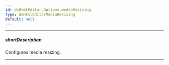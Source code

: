 ```yaml
---
id: dxHtmlEditor.Options.mediaResizing
type: dxHtmlEditorMediaResizing
default: null
---
```

---
##### shortDescription
Configures media resizing.

---
<!--
TODO: This is the demo desc. Replace it with a View Demo button when there is a demo

Set the [mediaResizing](/api-reference/10%20UI%20Widgets/dxHtmlEditor/1%20Configuration/mediaResizing/mediaResizing.md '/Documentation/ApiReference/UI_Widgets/dxHtmlEditor/Configuration/mediaResizing/').**enabled** to **true** to allow users to resize images in the **HtmlEditor**.
-->